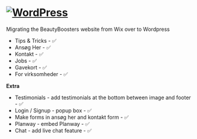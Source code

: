 
<h1 id="logo">
	<a href="https://wordpress.org/"><img alt="WordPress" src="https://static.wixstatic.com/media/504f22_eb7e91a162b2435386d04dc8a8e788f1~mv2.png/v1/fill/w_366,h_76,al_c,q_85,usm_0.66_1.00_0.01/bb_header_pink-sky.webp" /></a>
</h1>

Migrating the BeautyBoosters website from Wix over to Wordpress

- Tips & Tricks - ✅
- Ansøg Her - ✅
- Kontakt - ✅
- Jobs - ✅
- Gavekort - ✅
- For virksomheder - ✅

**Extra**

- Testimonials - add testimonials at the bottom between image and footer - ✅
- Login / Signup - popup box - ✅
- Make forms in ansøg her and kontakt form - ✅
- Planway - embed Planway - ✅
- Chat - add live chat feature - ✅
